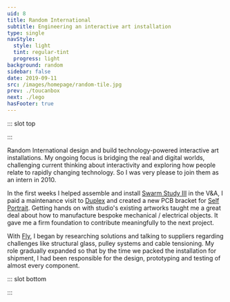 ```yaml
---
uid: 8
title: Random International
subtitle: Engineering an interactive art installation
type: single
navStyle:
  style: light
  tint: regular-tint
  progress: light
background: random
sidebar: false
date: 2019-09-11
src: /images/homepage/random-tile.jpg
prev: ./toucanbox
next: ./lego
hasFooter: true
---
```


::: slot top

<Stage-ProjectStage rag="rag-4" titleRag="rag-2" platform="Product" ctaLabel="random-international.com" ctaUrl="https://www.random-international.com/"
description="I designed all physical aspects of an art installation for the 4th Moscow Biennial of Contemporary Art.">

  <template v-slot:visual-background>
    <figure class="full-screen">
      <Heros-ImageHero src="/images/random-international/header.jpg" alt="Ecosia mobile devices"/>
    </figure>
  </template>

<template v-slot:platform>

Interactive art installation

</template>

<template v-slot:timeframe>

2010

</template>

<template v-slot:my-role>

Design engineer

</template>

<template v-slot:team>

Engineering Manager
~ Senior Creative Developer

</template>

</Stage-ProjectStage>

:::

<Content-TextSection rag="rag-4" columnOffset="title-offset" padding="is-initial is-continuous">

Random International design and build technology-powered interactive art installations. My ongoing focus is bridging the real and digital worlds, challenging current thinking about interactivity and exploring how people relate to rapidly changing technology. So I was very please to join them as an intern in 2010.

In the first weeks I helped assemble and install [Swarm Study III](https://www.random-international.com/swarm-study-iii-2011) in the V&A, I paid a maintenance visit to [Duplex](https://www.random-international.com/duplex-2011) and created a new PCB bracket for [Self Portrait](https://www.random-international.com/self-portrait-2010). Getting hands on with studio's existing artworks taught me a great deal about how to manufacture bespoke mechanical / electrical objects. It gave me a firm foundation to contribute meaningfully to the next project.

With [Fly](https://www.random-international.com/fly-2011), I began by researching solutions and talking to suppliers regarding challenges like structural glass, pulley systems and cable tensioning. My role gradually expanded so that by the time we packed the installation for shipment, I had been responsible for the design, prototyping and testing of almost every component.

<!-- Fortunately, the team didn't misplace their faith in me, although as we constructed the installation in Moscow I learnt some valuable lessons about designing for ease of assembly. -->

<!-- Glass, cable, machined aluminium, pulley, custom control system and software
200 x 200 x 200 cm

Random International design and build technology powered interactive art installations. I helped them create Fly, an exhibit for the 4th Moscow Biennial of Contemporary Art. My involvement spanned refining the concept to independently detailing the design; CAD, prototyping, sourcing and manufacture.

As a student
bringing real-life experiences into the digital world, challenging current thinking of technology interaction
As a student of of Product Design Engineering, this was exactly the blend of design and technology
Sought out. Lacking technology (interactivity, digital, software, blend) human responses to technology and the rapidly changing conditions of present day life. Emotional experiences.

Fly studies the movement of objects and insects within a confined space. An abstract representation of a fly is held captive inside a glass box, centrally ensnared by eight cables. The behaviour of this fly is controlled by a unique and autonomous algorithm, accurately simulating the observed behaviour of real flies. The fly has the freedom to move anywhere within its box, but lacks spatial reference. RANDOM INTERNATIONAL has applied this pattern of movement to an inanimate object, as though it were trapped beneath a watch-glass; exploring not only the behaviour of objects but also that of humans. When the fly senses the presence of a person at its perimeter, it changes the demeanour of its flight in response. This continuing physical interplay of action and reaction can offer a new perspective to our own behaviour, its effects, and apparent freedom, in the current age. Fly premiered at the 4th Moscow Biennial of Contemporary Art, curated by Peter Weibel.

the group’s work invites active participation. RANDOM INTERNATIONAL explores the human condition in an increasingly mechanised world through emotional yet physically intense experiences.  -->

</Content-TextSection>



<Content-GridSection padding="is-medium-large" style="padding-bottom: 14em;">

  <template v-slot:grid>
    <figure class="image is-square span-2">
      <img class="lazyload" data-src="/images/random-international/fly-inner.jpg" alt="Internal workings">
    </figure>
    <figure class="image is-square span-2">
      <img class="lazyload" data-src="/images/random-international/fly-close.jpg" alt="Fly ball">
    </figure>
    <figure class="image is-square span-2">
      <img class="lazyload" data-src="/images/random-international/fly-dark.jpg" alt="Fly in darkness">
    </figure>
    <div class="grid-item-container span-4">
      <figure class="image is-16by9">
        <iframe src="https://player.vimeo.com/video/30915879" frameborder="0" allow="picture-in-picture" allowfullscreen></iframe>
      </figure>
    </div>
    <figure class="image is-square">
      <img class="lazyload" data-src="/images/random-international/wip-row/1.jpg" alt="Prototype">
    </figure>
    <figure class="image is-square">
      <img class="lazyload" data-src="/images/random-international/wip-row/6.jpg" alt="Fly centre">
    </figure>
    <figure class="image is-square">
      <img class="lazyload" data-src="/images/random-international/wip-row/5.jpg" alt="Pulley system">
    </figure>
    <figure class="image is-square">
      <img class="lazyload" data-src="/images/random-international/wip-row/4.jpg" alt="Prototype close up">
    </figure>
  </template>

</Content-GridSection>





::: slot bottom

:::
